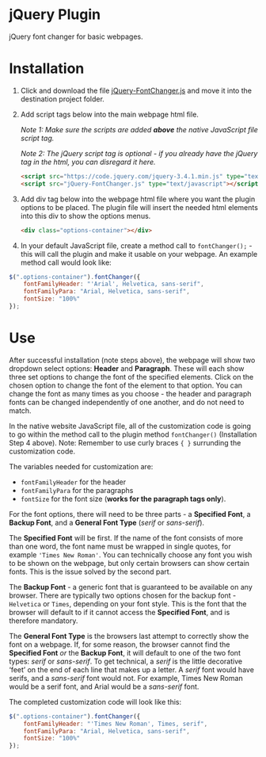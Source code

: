 
jQuery Plugin
=============

jQuery font changer for basic webpages.

Installation
============

1. Click and download the file [jQuery-FontChanger.js](https://github.com/SLDowney/jQueryPlugin-FontChange/blob/master/jQuery-FontChanger.js) and move 
it into the destination project folder.

2. Add script tags below into the main webpage html file. 

      *Note 1: Make sure the scripts are added **above** the native JavaScript file script tag.* 

      *Note 2: The jQuery script tag is optional - if you already have the jQuery tag in the html, you can disregard it here.*

    ```html
    <script src="https://code.jquery.com/jquery-3.4.1.min.js" type="text/javascript"></script>
    <script src="jQuery-FontChanger.js" type="text/javascript"></script>
    ```

3. Add div tag below into the webpage html file where you want the plugin options to be placed. The plugin file will insert the 
needed html elements into this div to show the options menus. 
    
    ```html
    <div class="options-container"></div>
    ```
    
4. In your default JavaScript file, create a method call to `fontChanger();` - this will call the plugin and make it usable on your webpage. 
An example method call would look like:

```javascript
$(".options-container").fontChanger({
    fontFamilyHeader: "'Arial', Helvetica, sans-serif",
    fontFamilyPara: "Arial, Helvetica, sans-serif",
    fontSize: "100%"
}); 
```

Use
===

After successful installation (note steps above), the webpage will show two dropdown select options: **Header** and **Paragraph**. These will each show 
three set options to change the font of the specified elements. Click on the chosen option to change the font of the element to that option. You can 
change the font as many times as you choose - the header and paragraph fonts can be changed independently of one another, and do not need to match.

In the native website JavaScript file, all of the customization code is going to go within the method call to the plugin method `fontChanger()` (Installation Step 4 above). 
Note: Remember to use curly braces `{ }` surrunding the customization code.

The variables needed for customization are:
* `fontFamilyHeader` for the header 
* `fontFamilyPara` for the paragraphs
* `fontSize` for the font size (**works for the paragraph tags only**).

For the font options, there will need to be three  parts - a **Specified Font**, a **Backup Font**, and a **General Font Type** (*serif* or *sans-serif*).

The **Specified Font** will be first. If the name of the font consists of more than one word, the font name must be wrapped in single quotes, for example ``'Times New Roman'``.
You can technically choose any font you wish to be shown on the webpage, but only certain browsers can show certain fonts. This is the issue solved by the second part.

The **Backup Font** - a generic font that is guaranteed to be available on any browser. There are typically two options chosen for the backup font - `Helvetica` or `Times`, 
depending on your font style. This is the font that the browser will default to if it cannot access the **Specified Font**, and is therefore mandatory.

The **General Font Type** is the browsers last attempt to correctly show the font on a webpage. If, for some reason, the browser cannot find the **Specified Font** *or* the
**Backup Font**, it will default to one of the two font types: *serif* or *sans-serif*. To get technical, a *serif* is the little decorative ‘feet’ on the end of each line 
that makes up a letter. A *serif* font would have serifs, and a *sans-serif* font would not. For example, Times New Roman would be a serif font, and Arial would be a 
*sans-serif* font. 


The completed customization code will look like this:
```javascript
$(".options-container").fontChanger({
    fontFamilyHeader: "'Times New Roman', Times, serif",
    fontFamilyPara: "Arial, Helvetica, sans-serif",
    fontSize: "100%"
}); 
```
